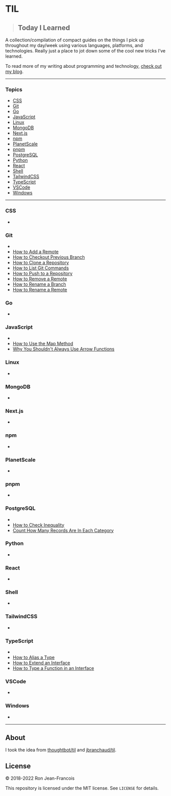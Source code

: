 # TIL

> ## Today I Learned

A collection/compilation of compact guides on the things I pick up throughout my day/week using various languages, platforms, and technologies.  Really just a place to jot down some of the cool new tricks I’ve learned.

To read more of my writing about programming and technology, [check out my blog](https://ronjeanfrancois.com/blog).

<!-- banner/hero goes here -->

---

### Topics

* [CSS](#css)
* [Git](#git)
* [Go](#go)
* [JavaScript](#javascript)
* [Linux](#linux)
* [MongoDB](#mongodb)
* [Next.js](#nextjs)
* [npm](#npm)
* [PlanetScale](#planetscale)
* [pnpm](#pnpm)
* [PostgreSQL](#postgresql)
* [Python](#python)
* [React](#react)
* [Shell](#shell)
* [TailwindCSS](#tailwindcss)
* [TypeScript](#typescript)
* [VSCode](#vscode)
* [Windows](#windows)

---

### CSS

* [](css/#.md)

### Git

* [](git/#.md)
* [How to Add a Remote](git/add-a-remote.md)
* [How to Checkout Previous Branch](git/checkout-previous-branch.md)
* [How to Clone a Repository](git/clone-a-repo.md)
* [How to List Git Commands](git/list-git-commands.md)
* [How to Push to a Repository](git/how-to-push-to-a-repo.md)
* [How to Remove a Remote](git/remove-a-remote.md)
* [How to Rename a Branch](git/rename-a-branch.md)
* [How to Rename a Remote](git/rename-a-remote.md)

### Go

* [](go/#.md)

### JavaScript

* [](javascript/#.md)
* [How to Use the Map Method](javascript/map-method.md)
* [Why You Shouldn't Always Use Arrow Functions](javascript/why-you-shouldnt-always-use-arrow-functions.md)

### Linux

* [](linux/#.md)

### MongoDB

* [](mongodb/#.md)

### Next.js

* [](nextjs/#.md)

### npm

* [](npm/#.md)

### PlanetScale

* [](planetscale/#.md)

### pnpm

* [](pnpm/#.md)

### PostgreSQL

* [](postgresql/#.md)
* [How to Check Inequality](postgresql/check-inequality.md)
* [Count How Many Records Are In Each Category](postgresql/count-how-many-records-in-each-category.md)

### Python

* [](python/#.md)

### React

* [](react/#.md)

### Shell

* [](shell/#.md)

### TailwindCSS

* [](tailwindcss/#.md)

### TypeScript

* [](typescript/#.md)
* [How to Alias a Type](typescript/how-to-alias-a-type.md)
* [How to Extend an Interface](typescript/how-to-extend-an-interface.md)
* [How to Type a Function in an Interface](typescript/how-to-type-a-function-in-an-interface.md)

### VSCode

* [](vscode/#.md)

### Windows

* [](windows/#.md)

---

## About

I took the idea from [thoughtbot/til](https://github.com/thoughtbot/til) and [jbranchaud/til](https://github.com/jbranchaud/til).

## License

&copy; 2018-2022 Ron Jean-Francois

This repository is licensed under the MIT license. See `LICENSE` for
details.

<!-- ## table

| Topic | Link |
| :---         |          ---: |
|Javascript Event Loop|<https://www.ronjeanfrancois.com/blog/how-to-install-scoop-on-windows>|

| Question | Link |
| :---         |          ---: |
|How To Do this thing in go|<https://www.ronjeanfrancois.com/blog/how-to-install-scoop-on-windows>| -->
